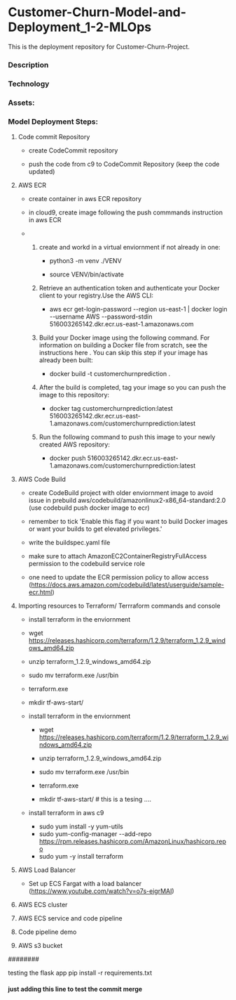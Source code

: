 # Customer-Churn-Model-and-Deployment_1-2-MLOps
This is the deployment repository for Customer-Churn-Project.

### Description

### Technology

### Assets:

### Model Deployment Steps:

1. Code commit Repository

    - create CodeCommit repository
    
    - push the code from c9 to CodeCommit Repository (keep the code updated)

2. AWS ECR
    - create container in aws ECR repository
    
    - in cloud9, create image following the push commmands instruction in aws ECR
    
    -   1. create and workd in a virtual enviornment if not already in one: 
   
            - python3 -m venv ./VENV         
            
            - source VENV/bin/activate
  
        2. Retrieve an authentication token and authenticate your Docker client to your registry.Use the AWS CLI:
        
            - aws ecr get-login-password --region us-east-1 | docker login --username AWS --password-stdin 516003265142.dkr.ecr.us-east-1.amazonaws.com
        
        2. Build your Docker image using the following command. For information on building a Docker file from scratch, see the instructions here . You can skip this step if your image has already been built:
            
            - docker build -t customerchurnprediction .
        
        3. After the build is completed, tag your image so you can push the image to this repository:
        
            - docker tag customerchurnprediction:latest 516003265142.dkr.ecr.us-east-1.amazonaws.com/customerchurnprediction:latest
        
        4. Run the following command to push this image to your newly created AWS repository:
        
            - docker push 516003265142.dkr.ecr.us-east-1.amazonaws.com/customerchurnprediction:latest
        

3. AWS Code Build

    - create CodeBuild project with older enviornment image to avoid issue in prebuild aws/codebuild/amazonlinux2-x86_64-standard:2.0 (use codebuild push docker image to ecr)
    
    - remember to tick 'Enable this flag if you want to build Docker images or want your builds to get elevated privileges.'
    
    - write the buildspec.yaml file 
    
    - make sure to attach AmazonEC2ContainerRegistryFullAccess permission to the codebuild service role
    
    - one need to update the ECR permission policy to allow access (https://docs.aws.amazon.com/codebuild/latest/userguide/sample-ecr.html)


4. Importing resources to Terraform/ Terrraform commands and console
    - install terraform in the enviornment 
    
    - wget https://releases.hashicorp.com/terraform/1.2.9/terraform_1.2.9_windows_amd64.zip
        
    - unzip terraform_1.2.9_windows_amd64.zip
        
    - sudo mv terraform.exe /usr/bin 
 
    - terraform.exe
        
    - mkdir tf-aws-start/

    - install terraform in the enviornment 
    
        - wget https://releases.hashicorp.com/terraform/1.2.9/terraform_1.2.9_windows_amd64.zip
        
        - unzip terraform_1.2.9_windows_amd64.zip
        
        - sudo mv terraform.exe /usr/bin 
 
        - terraform.exe
        
        - mkdir tf-aws-start/ # this is a tesing ....
        
    - install terraform in aws c9
        - sudo yum install -y yum-utils
        - sudo yum-config-manager --add-repo https://rpm.releases.hashicorp.com/AmazonLinux/hashicorp.repo
        - sudo yum -y install terraform

5. AWS Load Balancer
    - Set up ECS Fargat with a load balancer (https://www.youtube.com/watch?v=o7s-eigrMAI)

6. AWS ECS cluster

7. AWS ECS service and code pipeline

8. Code pipeline demo

9. AWS s3 bucket




########

testing the flask app 
 pip install -r requirements.txt


#### just adding this line to test the commit merge
